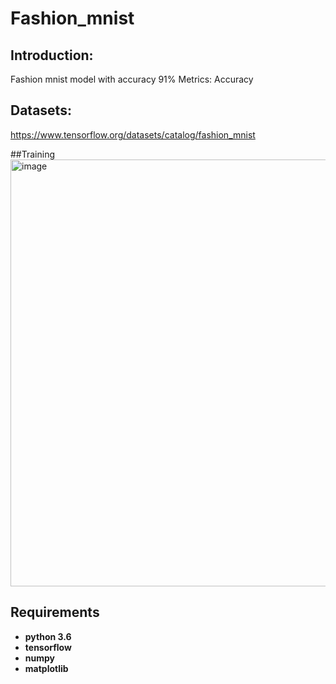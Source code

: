 # Fashion_mnist

## Introduction:

Fashion mnist model with accuracy 91%
Metrics: Accuracy

## Datasets:

https://www.tensorflow.org/datasets/catalog/fashion_mnist

##Training
<img width="683" alt="image" src="https://github.com/user-attachments/assets/d0a7381e-ecb1-421f-b770-5f4eb6c6c1e0" />


## Requirements

* **python 3.6**
* **tensorflow** 
* **numpy**
* **matplotlib**
